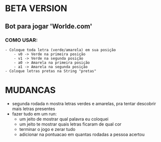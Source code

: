 # BETA VERSION
## Bot para jogar 'Worlde.com'   
### COMO USAR:
    - Coloque toda letra (verde/amarela) em sua posição
        - v0 -> Verde na primeira posição
        - v1 -> Verde na segunda posição
        - a0 -> Amarela na primeira posição
        - a1 -> Amarela na segunda posição
    - Coloque letras pretas na String "pretas"




# MUDANCAS 
- segunda rodada n mostra letras verdes e amarelas, pra tentar descobrir mais letras presentes
- fazer tudo em um run:
    - um jeito de mostrar qual palavra eu coloquei
    - um jeito te mostrar quais letras ficaram de qual cor
    - terminar o jogo e zerar tudo
    - adicionar na pontuacao em quantas rodadas a pessoa acertou
